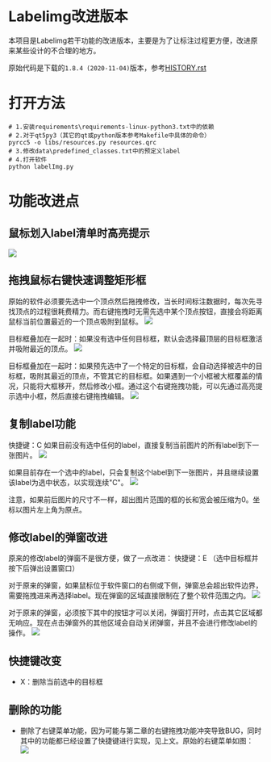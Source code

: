 # Labelimg改进版本

本项目是Labelimg若干功能的改进版本，主要是为了让标注过程更方便，改进原来某些设计的不合理的地方。

原始代码是下载的`1.8.4 (2020-11-04)`版本，参考[HISTORY.rst](https://github.com/tzutalin/labelImg/blob/master/HISTORY.rst)

# 打开方法

```shell
# 1.安装requirements\requirements-linux-python3.txt中的依赖
# 2.对于qt5py3（其它的qt或python版本参考Makefile中具体的命令）
pyrcc5 -o libs/resources.py resources.qrc
# 3.修改data\predefined_classes.txt中的预定义label
# 4.打开软件
python labelImg.py
```

# 功能改进点

## 鼠标划入label清单时高亮提示

![](./demo/label_list_highlight.gif)

## 拖拽鼠标右键快速调整矩形框

原始的软件必须要先选中一个顶点然后拖拽修改，当长时间标注数据时，每次先寻找顶点的过程很耗费精力。而右键拖拽时无需先选中某个顶点按钮，直接会将距离鼠标当前位置最近的一个顶点吸附到鼠标。
![](./demo/drag_rect.gif)

目标框叠加在一起时：如果没有选中任何目标框，默认会选择最顶层的目标框激活并吸附最近的顶点。
![](./demo/drag_rect1.gif)

目标框叠加在一起时：如果预先选中了一个特定的目标框，会自动选择被选中的目标框，吸附其最近的顶点，不管其它的目标框。如果遇到一个小框被大框覆盖的情况，只能将大框移开，然后修改小框。通过这个右键拖拽功能，可以先通过高亮提示选中小框，然后直接右键拖拽编辑。
![](./demo/drag_rect2.gif)

## 复制label功能

快捷键：C
如果目前没有选中任何的label，直接复制当前图片的所有label到下一张图片。
![](./demo/copy_all.gif)

如果目前存在一个选中的label，只会复制这个label到下一张图片，并且继续设置该label为选中状态，以实现连续"C"。
![](./demo/copy_one.gif)

注意，如果前后图片的尺寸不一样，超出图片范围的框的长和宽会被压缩为0。坐标以图片左上角为原点。

## 修改label的弹窗改进

原来的修改label的弹窗不是很方便，做了一点改进：
快捷键：E  （选中目标框并按下后弹出设置窗口）

对于原来的弹窗，如果鼠标位于软件窗口的右侧或下侧，弹窗总会超出软件边界，需要拖拽进来再选择label。现在弹窗的区域直接限制在了整个软件范围之内。
![](./demo/label_edit_area.gif)

对于原来的弹窗，必须按下其中的按钮才可以关闭，弹窗打开时，点击其它区域都无响应。现在点击弹窗外的其他区域会自动关闭弹窗，并且不会进行修改label的操作。
![](./demo/label_edit_auto_close.gif)

## 快捷键改变

- X：删除当前选中的目标框

## 删除的功能

- 删除了右键菜单功能，因为可能与第二章的右键拖拽功能冲突导致BUG，同时其中的功能都已经设置了快捷键进行实现，见上文。原始的右键菜单如图：
![](./demo/menu_original.png)
